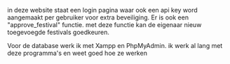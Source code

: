 in deze website staat een login pagina waar ook een api key word aangemaakt per gebruiker voor extra beveiliging.
Er is ook een "approve_festival" functie. met deze functie kan de eigenaar nieuw toegevoegde festivals goedkeuren.

Voor de database werk ik met Xampp en PhpMyAdmin. ik werk al lang met deze programma's en weet goed hoe ze werken
